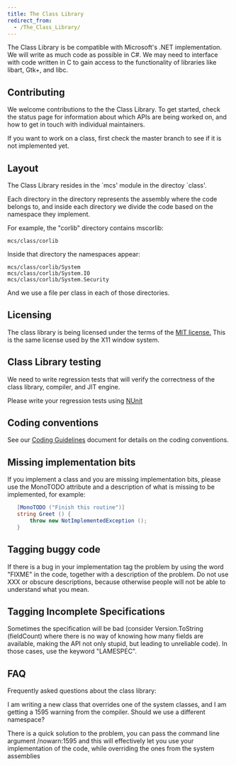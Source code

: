 ```yaml
---
title: The Class Library
redirect_from:
  - /The_Class_Library/
---
```


The Class Library is be compatible with Microsoft's .NET implementation. We will write as much code as possible in C#. We may need to interface with code written in C to gain access to the functionality of libraries like libart, Gtk+, and libc.

Contributing
------------

We welcome contributions to the the Class Library. To get started, check the status page for information about which APIs are being worked on, and how to get in touch with individual maintainers.

If you want to work on a class, first check the master branch to see if it is not implemented yet.

Layout
------

The Class Library resides in the \`mcs' module in the directoy \`class'.

Each directory in the directory represents the assembly where the code belongs to, and inside each directory we divide the code based on the namespace they implement.

For example, the "corlib" directory contains mscorlib:

    mcs/class/corlib

Inside that directory the namespaces appear:

    mcs/class/corlib/System
    mcs/class/corlib/System.IO
    mcs/class/corlib/System.Security

And we use a file per class in each of those directories.

Licensing
---------

The class library is being licensed under the terms of the [MIT license.](http://www.opensource.org/licenses/mit-license.html) This is the same license used by the X11 window system.

Class Library testing
---------------------

We need to write regression tests that will verify the correctness of the class library, compiler, and JIT engine.

Please write your regression tests using [NUnit](http://nunit.sourceforge.net)

Coding conventions
------------------

See our [Coding Guidelines](/community/contributing/coding-guidelines/) document for details on the coding conventions.

Missing implementation bits
---------------------------

If you implement a class and you are missing implementation bits, please use the MonoTODO attribute and a description of what is missing to be implemented, for example:

``` csharp
   [MonoTODO ("Finish this routine")]
   string Greet () {
       throw new NotImplementedException ();
   }
```

Tagging buggy code
------------------

If there is a bug in your implementation tag the problem by using the word "FIXME" in the code, together with a description of the problem. Do not use XXX or obscure descriptions, because otherwise people will not be able to understand what you mean.

Tagging Incomplete Specifications
---------------------------------

Sometimes the specification will be bad (consider Version.ToString (fieldCount) where there is no way of knowing how many fields are available, making the API not only stupid, but leading to unreliable code). In those cases, use the keyword "LAMESPEC".

FAQ
---

Frequently asked questions about the class library:

I am writing a new class that overrides one of the system classes, and I am getting a 1595 warning from the compiler. Should we use a different namespace?

There is a quick solution to the problem, you can pass the command line argument /nowarn:1595 and this will effectively let you use your implementation of the code, while overriding the ones from the system assemblies

